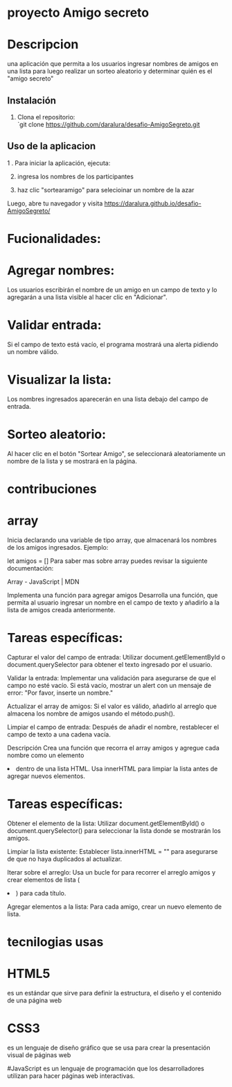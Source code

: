 #  proyecto Amigo secreto
# Descripcion 

una aplicación que permita a los usuarios ingresar nombres de amigos en una lista para luego realizar un sorteo aleatorio y determinar quién es el "amigo secreto"
## Instalación

1. Clona el repositorio:  
   `git clone https://github.com/daralura/desafio-AmigoSegreto.git

## Uso de la aplicacion 

1 . Para iniciar la aplicación, ejecuta:  

2. ingresa los nombres de los participantes

3. haz clic "sortearamigo" para selecioinar un nombre de la azar

Luego, abre tu navegador y visita  https://daralura.github.io/desafio-AmigoSegreto/


 
# Fucionalidades:

# Agregar nombres:
Los usuarios escribirán el nombre de un amigo en un campo de texto y lo agregarán a una lista visible al hacer clic en "Adicionar".

# Validar entrada:
Si el campo de texto está vacío, el programa mostrará una alerta pidiendo un nombre válido.

# Visualizar la lista:
Los nombres ingresados aparecerán en una lista debajo del campo de entrada.

# Sorteo aleatorio: 
Al hacer clic en el botón "Sortear Amigo", se seleccionará aleatoriamente un nombre de la lista y se mostrará en la página.

# contribuciones 


# array

Inicia declarando una variable de tipo array, que almacenará los nombres de los amigos ingresados. Ejemplo:

let amigos = []
Para saber mas sobre array puedes revisar la siguiente documentación:

Array - JavaScript | MDN


Implementa una función para agregar amigos
Desarrolla una función, que permita al usuario ingresar un nombre en el campo de texto y añadirlo a la lista de amigos creada anteriormente.

# Tareas específicas:
 

Capturar el valor del campo de entrada: Utilizar document.getElementById o document.querySelector para obtener el texto ingresado por el usuario.

Validar la entrada: Implementar una validación para asegurarse de que el campo no esté vacío. Si está vacío, mostrar un alert con un mensaje de error: "Por favor, inserte un nombre."

Actualizar el array de amigos: Si el valor es válido, añadirlo al arreglo que almacena los nombre de amigos usando el método.push().

Limpiar el campo de entrada: Después de añadir el nombre, restablecer el campo de texto a una cadena vacía.

Descripción
Crea una función que recorra el array amigos y agregue cada nombre como un elemento <li> dentro de una lista HTML. Usa innerHTML para limpiar la lista antes de agregar nuevos elementos.

# Tareas específicas:

Obtener el elemento de la lista: Utilizar document.getElementById() o document.querySelector() para seleccionar la lista donde se mostrarán los amigos.

Limpiar la lista existente: Establecer lista.innerHTML = "" para asegurarse de que no haya duplicados al actualizar.

Iterar sobre el arreglo: Usa un bucle for para recorrer el arreglo amigos y crear elementos de lista (<li>) para cada título.

Agregar elementos a la lista: Para cada amigo, crear un nuevo elemento de lista.

# tecnilogias usas

#  HTML5
es un estándar que sirve para definir la estructura, el diseño y el contenido de una página web


# CSS3
 es un lenguaje de diseño gráfico que se usa para crear la presentación visual de páginas web

 
#JavaScript
es un lenguaje de programación que los desarrolladores utilizan para hacer páginas web interactivas. 

